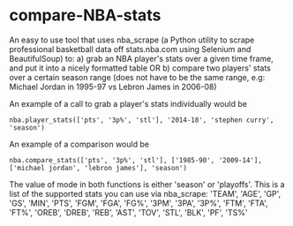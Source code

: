 # compare-NBA-stats


An easy to use tool that uses nba_scrape (a Python utility to scrape professional basketball data off stats.nba.com using Selenium and BeautifulSoup) to:
a) grab an NBA player's stats over a given time frame, and put it into a nicely formatted table 
OR
b) compare two players' stats over a certain season range (does not have to be the same range, e.g: Michael Jordan in 1995-97 vs Lebron James in 2006-08)

An example of a call to grab a player's stats individually would be 

`nba.player_stats(['pts', '3p%', 'stl'], '2014-18', 'stephen curry', 'season')
`

An example of a comparison would be 

`nba.compare_stats(['pts', '3p%', 'stl'], ['1985-90', '2009-14'], ['michael jordan', 'lebron james'], 'season')
`

The value of mode in both functions is either 'season' or 'playoffs'.
This is a list of the supported stats you can use via nba_scrape:
    'TEAM',
    'AGE',
    'GP',
    'GS',
    'MIN',
    'PTS',
    'FGM',
    'FGA',
    'FG%',
    '3PM',
    '3PA',
    '3P%',
    'FTM',
    'FTA',
    'FT%',
    'OREB',
    'DREB',
    'REB',
    'AST',
    'TOV',
    'STL',
    'BLK',
    'PF',
    'TS%'
    
    
